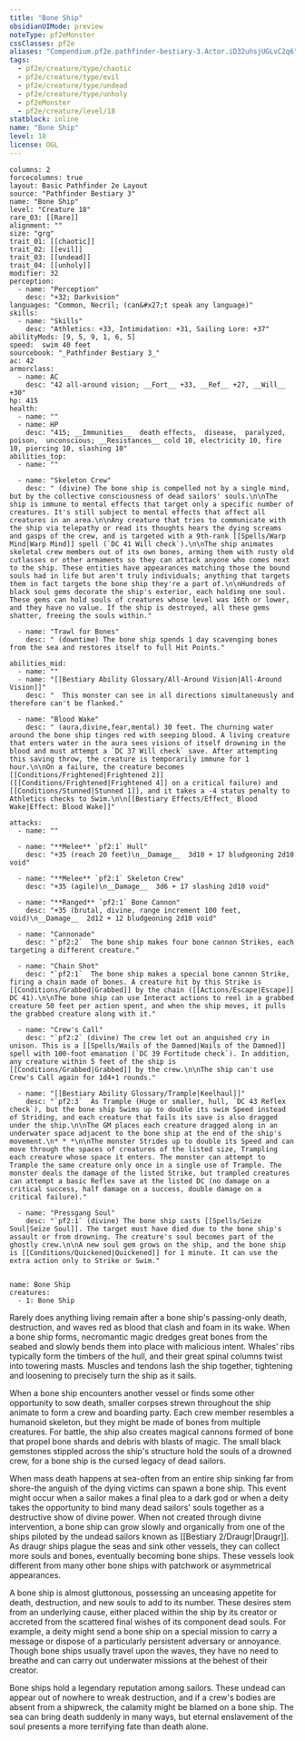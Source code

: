 ```yaml
---
title: "Bone Ship"
obsidianUIMode: preview
noteType: pf2eMonster
cssClasses: pf2e
aliases: "Compendium.pf2e.pathfinder-bestiary-3.Actor.iD32uhsjUGLvC2q6" 
tags:
  - pf2e/creature/type/chaotic
  - pf2e/creature/type/evil
  - pf2e/creature/type/undead
  - pf2e/creature/type/unholy
  - pf2eMonster
  - pf2e/creature/level/18
statblock: inline
name: "Bone Ship"
level: 18
license: OGL
---
```


```statblock
columns: 2
forcecolumns: true
layout: Basic Pathfinder 2e Layout
source: "Pathfinder Bestiary 3"
name: "Bone Ship"
level: "Creature 18"
rare_03: [[Rare]]
alignment: ""
size: "grg"
trait_01: [[chaotic]]
trait_02: [[evil]]
trait_03: [[undead]]
trait_04: [[unholy]]
modifier: 32
perception:
  - name: "Perception"
    desc: "+32; Darkvision"
languages: "Common, Necril; (can&#x27;t speak any language)"
skills:
  - name: "Skills"
    desc: "Athletics: +33, Intimidation: +31, Sailing Lore: +37"
abilityMods: [9, 5, 9, 1, 6, 5]
speed:  swim 40 feet
sourcebook: "_Pathfinder Bestiary 3_"
ac: 42
armorclass:
  - name: AC
    desc: "42 all-around vision; __Fort__ +33, __Ref__ +27, __Will__ +30"
hp: 415
health:
  - name: ""
  - name: HP
    desc: "415; __Immunities__  death effects,  disease,  paralyzed,  poison,  unconscious; __Resistances__ cold 10, electricity 10, fire 10, piercing 10, slashing 10"
abilities_top:
  - name: ""

  - name: "Skeleton Crew"
    desc: " (divine) The bone ship is compelled not by a single mind, but by the collective consciousness of dead sailors' souls.\n\nThe ship is immune to mental effects that target only a specific number of creatures. It's still subject to mental effects that affect all creatures in an area.\n\nAny creature that tries to communicate with the ship via telepathy or read its thoughts hears the dying screams and gasps of the crew, and is targeted with a 9th-rank [[Spells/Warp Mind|Warp Mind]] spell (`DC 41 Will check`).\n\nThe ship animates skeletal crew members out of its own bones, arming them with rusty old cutlasses or other armaments so they can attack anyone who comes next to the ship. These entities have appearances matching those the bound souls had in life but aren't truly individuals; anything that targets them in fact targets the bone ship they're a part of.\n\nHundreds of black soul gems decorate the ship's exterior, each holding one soul. These gems can hold souls of creatures whose level was 16th or lower, and they have no value. If the ship is destroyed, all these gems shatter, freeing the souls within."

  - name: "Trawl for Bones"
    desc: " (downtime) The bone ship spends 1 day scavenging bones from the sea and restores itself to full Hit Points."

abilities_mid:
  - name: ""
  - name: "[[Bestiary Ability Glossary/All-Around Vision|All-Around Vision]]"
    desc: "  This monster can see in all directions simultaneously and therefore can't be flanked."

  - name: "Blood Wake"
    desc: " (aura,divine,fear,mental) 30 feet. The churning water around the bone ship tinges red with seeping blood. A living creature that enters water in the aura sees visions of itself drowning in the blood and must attempt a `DC 37 Will check` save. After attempting this saving throw, the creature is temporarily immune for 1 hour.\n\nOn a failure, the creature becomes [[Conditions/Frightened|Frightened 2]] ([[Conditions/Frightened|Frightened 4]] on a critical failure) and [[Conditions/Stunned|Stunned 1]], and it takes a -4 status penalty to Athletics checks to Swim.\n\n[[Bestiary Effects/Effect_ Blood Wake|Effect: Blood Wake]]"

attacks:
  - name: ""

  - name: "**Melee** `pf2:1` Hull"
    desc: "+35 (reach 20 feet)\n__Damage__  3d10 + 17 bludgeoning 2d10 void"

  - name: "**Melee** `pf2:1` Skeleton Crew"
    desc: "+35 (agile)\n__Damage__  3d6 + 17 slashing 2d10 void"

  - name: "**Ranged** `pf2:1` Bone Cannon"
    desc: "+35 (brutal, divine, range increment 100 feet, void)\n__Damage__  2d12 + 12 bludgeoning 2d10 void"

  - name: "Cannonade"
    desc: "`pf2:2`  The bone ship makes four bone cannon Strikes, each targeting a different creature."

  - name: "Chain Shot"
    desc: "`pf2:1`  The bone ship makes a special bone cannon Strike, firing a chain made of bones. A creature hit by this Strike is [[Conditions/Grabbed|Grabbed]] by the chain ([[Actions/Escape|Escape]] DC 41).\n\nThe bone ship can use Interact actions to reel in a grabbed creature 50 feet per action spent, and when the ship moves, it pulls the grabbed creature along with it."

  - name: "Crew's Call"
    desc: "`pf2:2` (divine) The crew let out an anguished cry in unison. This is a [[Spells/Wails of the Damned|Wails of the Damned]] spell with 100-foot emanation (`DC 39 Fortitude check`). In addition, any creature within 5 feet of the ship is [[Conditions/Grabbed|Grabbed]] by the crew.\n\nThe ship can't use Crew's Call again for 1d4+1 rounds."

  - name: "[[Bestiary Ability Glossary/Trample|Keelhaul]]"
    desc: "`pf2:3`  As Trample (Huge or smaller, hull, `DC 43 Reflex check`), but the bone ship Swims up to double its swim Speed instead of Striding, and each creature that fails its save is also dragged under the ship.\n\nThe GM places each creature dragged along in an underwater space adjacent to the bone ship at the end of the ship's movement.\n* * *\n\nThe monster Strides up to double its Speed and can move through the spaces of creatures of the listed size, Trampling each creature whose space it enters. The monster can attempt to Trample the same creature only once in a single use of Trample. The monster deals the damage of the listed Strike, but trampled creatures can attempt a basic Reflex save at the listed DC (no damage on a critical success, half damage on a success, double damage on a critical failure)."

  - name: "Pressgang Soul"
    desc: "`pf2:1` (divine) The bone ship casts [[Spells/Seize Soul|Seize Soul]]. The target must have died due to the bone ship's assault or from drowning. The creature's soul becomes part of the ghostly crew.\n\nA new soul gem grows on the ship, and the bone ship is [[Conditions/Quickened|Quickened]] for 1 minute. It can use the extra action only to Strike or Swim."
 
```

```encounter-table
name: Bone Ship
creatures:
  - 1: Bone Ship
```



Rarely does anything living remain after a bone ship's passing-only death, destruction, and waves red as blood that clash and foam in its wake. When a bone ship forms, necromantic magic dredges great bones from the seabed and slowly bends them into place with malicious intent. Whales' ribs typically form the timbers of the hull, and their great spinal columns twist into towering masts. Muscles and tendons lash the ship together, tightening and loosening to precisely turn the ship as it sails.

When a bone ship encounters another vessel or finds some other opportunity to sow death, smaller corpses strewn throughout the ship animate to form a crew and boarding party. Each crew member resembles a humanoid skeleton, but they might be made of bones from multiple creatures. For battle, the ship also creates magical cannons formed of bone that propel bone shards and debris with blasts of magic. The small black gemstones stippled across the ship's structure hold the souls of a drowned crew, for a bone ship is the cursed legacy of dead sailors.

When mass death happens at sea-often from an entire ship sinking far from shore-the anguish of the dying victims can spawn a bone ship. This event might occur when a sailor makes a final plea to a dark god or when a deity takes the opportunity to bind many dead sailors' souls together as a destructive show of divine power. When not created through divine intervention, a bone ship can grow slowly and organically from one of the ships piloted by the undead sailors known as [[Bestiary 2/Draugr|Draugr]]. As draugr ships plague the seas and sink other vessels, they can collect more souls and bones, eventually becoming bone ships. These vessels look different from many other bone ships with patchwork or asymmetrical appearances.

A bone ship is almost gluttonous, possessing an unceasing appetite for death, destruction, and new souls to add to its number. These desires stem from an underlying cause, either placed within the ship by its creator or accreted from the scattered final wishes of its component dead souls. For example, a deity might send a bone ship on a special mission to carry a message or dispose of a particularly persistent adversary or annoyance. Though bone ships usually travel upon the waves, they have no need to breathe and can carry out underwater missions at the behest of their creator.

Bone ships hold a legendary reputation among sailors. These undead can appear out of nowhere to wreak destruction, and if a crew's bodies are absent from a shipwreck, the calamity might be blamed on a bone ship. The sea can bring death suddenly in many ways, but eternal enslavement of the soul presents a more terrifying fate than death alone.
